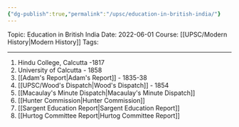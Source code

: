 ```yaml
---
{"dg-publish":true,"permalink":"/upsc/education-in-british-india/"}
---
```


Topic: Education in British India
Date: 2022-06-01
Course: [[UPSC/Modern History\|Modern History]]
Tags: 

---



1. Hindu College, Calcutta -1817
2. University of Calcutta - 1858
3. [[Adam's Report\|Adam's Report]] - 1835-38
4. [[UPSC/Wood's Dispatch\|Wood's Dispatch]] - 1854 
5. [[Macaulay's Minute Dispatch\|Macaulay's Minute Dispatch]]
6. [[Hunter Commission\|Hunter Commission]]
7. [[Sargent Education Report\|Sargent Education Report]]
8. [[Hurtog Committee Report\|Hurtog Committee Report]]
